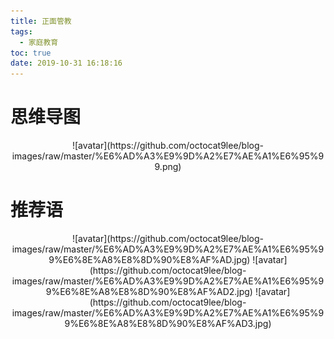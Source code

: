 ```yaml
---
title: 正面管教
tags:
  - 家庭教育
toc: true
date: 2019-10-31 16:18:16
---
```

# 思维导图
<!--more-->
<center>
![avatar](https://github.com/octocat9lee/blog-images/raw/master/%E6%AD%A3%E9%9D%A2%E7%AE%A1%E6%95%99.png)
</center>

# 推荐语
<center>
![avatar](https://github.com/octocat9lee/blog-images/raw/master/%E6%AD%A3%E9%9D%A2%E7%AE%A1%E6%95%99%E6%8E%A8%E8%8D%90%E8%AF%AD.jpg)
![avatar](https://github.com/octocat9lee/blog-images/raw/master/%E6%AD%A3%E9%9D%A2%E7%AE%A1%E6%95%99%E6%8E%A8%E8%8D%90%E8%AF%AD2.jpg)
![avatar](https://github.com/octocat9lee/blog-images/raw/master/%E6%AD%A3%E9%9D%A2%E7%AE%A1%E6%95%99%E6%8E%A8%E8%8D%90%E8%AF%AD3.jpg)
</center>
